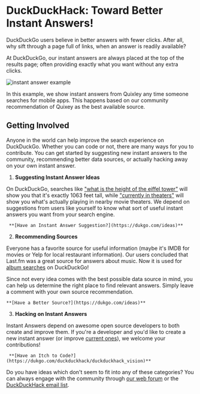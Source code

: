 # DuckDuckHack: Toward Better Instant Answers!

DuckDuckGo users believe in better answers with fewer clicks. After all, why sift through a page full of links, when an answer is readily available?

At DuckDuckGo, our instant answers are always placed at the top of the results page; often providing exactly what you want without any extra clicks.

![instant answer example](https://raw.github.com/duckduckgo/duckduckgo-documentation/master/duckduckhack/assets/app_search_example.png)

In this example, we show instant answers from Quixley any time someone searches for mobile apps. This happens based on our community recommendation of Quixey as the best available source.

## Getting Involved

Anyone in the world can help improve the search experience on DuckDuckGo. Whether you can code or not, there are many ways for you to contribute. You can get started by suggesting new instant answers to the community, recommending better data sources, or actually hacking away on your own instant answer.

1. **Suggesting Instant Answer Ideas**

  On DuckDuckGo, searches like ["what is the height of the eiffel tower"](https://duckduckgo.com/?q=what+is+the+height+of+the+eiffel+tower) will show you that it's exactly 1063 feet tall, while ["currently in theaters"](https://duckduckgo.com/?q=currently+in+theaters) will show you what's actually playing in nearby movie theaters.  We depend on suggestions from users like yourself to know what sort of useful instant answers you want from your search engine.

     **[Have an Instant Answer Suggestion?](https://dukgo.com/ideas)**

2. **Recommending Sources**

  Everyone has a favorite source for useful information (maybe it's IMDB for movies or Yelp for local restaurant information). Our users concluded that Last.fm was a great source for answers about music. Now it is used for [album searches](https://duckduckgo.com/?q=Dookie+album+by+greenday) on DuckDuckGo!

  Since not every idea comes with the best possible data source in mind, you can help us determine the right place to find relevant answers. Simply leave a comment with your own source recommendation.

    **[Have a Better Source?](https://dukgo.com/ideas)**

3. **Hacking on Instant Answers**

  Instant Answers depend on awesome open source developers to both create and improve them. If you're a developer and you'd like to create a new instant answer (or improve [current ones](https://duckduckgo.com/goodies)), we welcome your contributions!

     **[Have an Itch to Code?](https://dukgo.com/duckduckhack/duckduckhack_vision)**

Do you have ideas which don't seem to fit into any of these categories? You can always engage with the community through [our web forum](https://dukgo.com/forum) or the [DuckDuckHack email list](https://www.listbox.com/subscribe/?list_id=197814).
